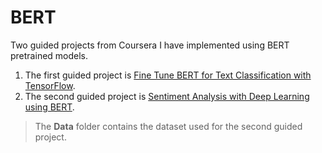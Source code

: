 # BERT
Two guided projects from Coursera I have implemented using BERT pretrained models.

1. The first guided project is [Fine Tune BERT for Text Classification with TensorFlow](https://www.coursera.org/projects/fine-tune-bert-tensorflow).
2. The second guided project is [Sentiment Analysis with Deep Learning using BERT](https://www.coursera.org/projects/sentiment-analysis-bert).

>The **Data** folder contains the dataset used for the second guided project.
